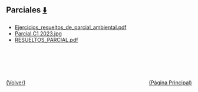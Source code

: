 
<html>
<body>
<h2>Parciales <a href="https://downgit.github.io/#/home?url=https://github.com/Apuntes-FIUBA/Apuntes-Electronica/tree/main/97 - Ambiente y Trabajo/9704 - Seguridad Ambiental y del Trabajo/Parciales" style="font-size:20px">  ⬇️ </a></h2>
<ul>
    <li><a href="Ejercicios_resueltos_de_parcial_ambiental.pdf">Ejercicios_resueltos_de_parcial_ambiental.pdf</a></li>
    <li><a href="Parcial C1 2023.jpg">Parcial C1 2023.jpg</a></li>
    <li><a href="RESUELTOS_PARCIAL.pdf">RESUELTOS_PARCIAL.pdf</a></li>
</ul>
</body>
</html>










<br><br><br><br><br><a href="../" style="float: left">(Volver)</a> <a href="https://apuntes-fiuba.github.io/Apuntes-Electronica" style="float: right">(Página Principal)</a>
